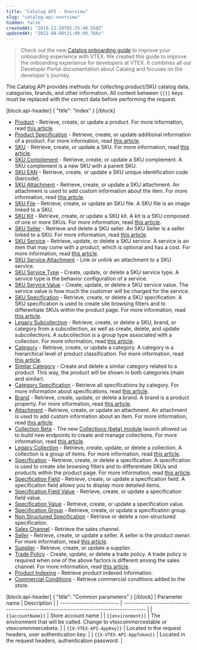 ```yaml
---
title: "Catalog API - Overview"
slug: "catalog-api-overview"
hidden: false
createdAt: "2019-12-20T02:25:40.558Z"
updatedAt: "2022-08-08t21:09:09.766z"
---
```


> Check out the new [Catalog onboarding guide](https://developers.vtex.com/docs/guides/catalog-overview) to improve your onboarding experience with VTEX. We created this guide to improve the onboarding experience for developers at VTEX. It combines all our Developer Portal documentation about Catalog and focuses on the developer's journey.

The Catalog API provides methods for collecting product/SKU catalog data, categories, brands, and other information. All content between `{{}}` keys must be replaced with the correct data before performing the request.

[block:api-header]
{
  "title": "Index"
}
[/block]

- [Product](https://developers.vtex.com/docs/api-reference/catalog-api#get-/api/catalog_system/pvt/products/GetProductAndSkuIds) - Retrieve, create, or update a product. For more information, read [this article](https://help.vtex.com/tracks/catalog-101--5AF0XfnjfWeopIFBgs3LIQ/1wmX3QvQVxbKVmalhIE5Ru).
- [Product Specification](https://developers.vtex.com/docs/api-reference/catalog-api#get-/api/catalog_system/pvt/products/-productId-/specification) - Retrieve, create, or update additional information of a product.  For more information, read [this article](https://help.vtex.com/tracks/catalog-101--5AF0XfnjfWeopIFBgs3LIQ/2NQoBv8m4Yz3oQaLgDRagP#product-specification).
- [SKU](https://developers.vtex.com/docs/api-reference/catalog-api#get-/api/catalog_system/pvt/sku/stockkeepingunitids) - Retrieve, create, or update a SKU. For more information, read [this article](https://help.vtex.com/tracks/catalog-101--5AF0XfnjfWeopIFBgs3LIQ/3mJbIqMlz6oKDmyZ2bKJoA).
- [SKU Complement](https://developers.vtex.com/docs/api-reference/catalog-api#get-/api/catalog/pvt/stockkeepingunit/-skuId-/complement) - Retrieve, create, or update a SKU complement. A SKU complement is a new SKU with a parent SKU.
- [SKU EAN](https://developers.vtex.com/docs/api-reference/catalog-api#get-/api/catalog_system/pvt/sku/stockkeepingunitbyean/-ean-) - Retrieve, create, or update a SKU unique identification code (barcode).
- [SKU Attachment](https://developers.vtex.com/docs/api-reference/catalog-api#post-/api/catalog/pvt/skuattachment) - Retrieve, create, or update a SKU attachment. An attachment is used to add custom information about the item. For more information, read [this article](https://help.vtex.com/tutorial/what-is-an-attachment--aGICk0RVbqKg6GYmQcWUm?locale=en).
- [SKU File](https://developers.vtex.com/docs/api-reference/catalog-api#get-/api/catalog/pvt/stockkeepingunit/-skuId-/file) - Retrieve, create, or update an SKU file. A SKU file is an image linked to a SKU.
- [SKU Kit](https://developers.vtex.com/docs/api-reference/catalog-api#get-/api/catalog/pvt/stockkeepingunitkit) - Retrieve, create, or update a SKU kit. A kit is a SKU composed of one or more SKUs. For more information, read [this article](https://help.vtex.com/tutorial/what-is-a-kit--5ov5s3eHM4AqAAgqWwoc28?locale=en).
- [SKU Seller](https://developers.vtex.com/docs/api-reference/catalog-api#get-/api/catalog_system/pvt/skuseller/-sellerId-/-sellerSkuId-) - Retrieve and delete a SKU seller. An SKU Seller is a seller linked to a SKU. For more information, read [this article](https://help.vtex.com/tutorial/what-is-a-seller--5FkLvhZ3Few4CWWIuYOK2w?locale=en).
- [SKU Service](https://developers.vtex.com/docs/api-reference/catalog-api#put-/api/catalog/pvt/skuservice/-skuServiceId-) - Retrieve, update, or delete a SKU service. A service is an item that may come with a product, which is optional and has a cost. For more information, read [this article](https://help.vtex.com/tutorial/what-is-a-service--46Ha8CEEQoC6Y40i6akG0y?locale=en).
- [SKU Service Attachment](https://developers.vtex.com/docs/api-reference/catalog-api#post-/api/catalog/pvt/skuservicetypeattachment) - Link or unlink an attachment to a SKU service.
- [SKU Service Type](https://developers.vtex.com/docs/api-reference/catalog-api#post-/api/catalog/pvt/skuservicetype) - Create, update, or delete a SKU service type. A service type is the behavior configuration of a service.
- [SKU Service Value](https://developers.vtex.com/docs/api-reference/catalog-api#post-/api/catalog/pvt/skuservicevalue) - Create, update, or delete a SKU service value. The service value is how much the customer will be charged for the service.
- [SKU Specification](https://developers.vtex.com/docs/api-reference/catalog-api#get-/api/catalog/pvt/stockkeepingunit/-skuId-/specification) - Retrieve, create, or delete a SKU specification. A SKU specification is used to create site browsing filters and to differentiate SKUs within the product page. For more information, read [this article](https://help.vtex.com/tracks/catalog-101--5AF0XfnjfWeopIFBgs3LIQ/2NQoBv8m4Yz3oQaLgDRagP?locale=en#sku-specifications).
- [Legacy Subcollection](https://developers.vtex.com/docs/api-reference/catalog-api#post-/api/catalog/pvt/subcollection/-subCollectionId-/stockkeepingunit) - Retrieve, create, or delete a SKU, brand, or category from a subcollection, as well as create, delete, and update subcollections. A subcollection is a group type associated with a collection. For more information, read [this article](https://help.vtex.com/tracks/catalog-101--5AF0XfnjfWeopIFBgs3LIQ/3moFonW33dgOYDrU21Z1X0#group-types).
- [Category](https://developers.vtex.com/docs/api-reference/catalog-api#get-/api/catalog_system/pub/category/tree/-categoryLevels-) - Retrieve, create, or update a category. A category is a hierarchical level of product classification. For more information, read [this article](https://help.vtex.com/tracks/catalog-101--5AF0XfnjfWeopIFBgs3LIQ/2gkZDjXRqfsq62TlAkj4uf).
- [Similar Category](https://developers.vtex.com/docs/api-reference/catalog-api#get-/api/catalog/pvt/product/-productId-/similarcategory/) - Create and delete a similar category related to a product. This way, the product will be shown in both categories (main and similar).
- [Category Specification](https://developers.vtex.com/docs/api-reference/catalog-api#get-/api/catalog_system/pub/specification/field/listByCategoryId/-categoryId-) - Retrieve all specifications by category. For more information about specifications, read [this article](https://help.vtex.com/tracks/catalog-101--5AF0XfnjfWeopIFBgs3LIQ/2NQoBv8m4Yz3oQaLgDRagP).
- [Brand](https://developers.vtex.com/docs/api-reference/catalog-api#get-/api/catalog_system/pvt/brand/list) - Retrieve, create, update, or delete a brand. A brand is a product property. For more information, read [this article](https://help.vtex.com/tracks/catalog-101--5AF0XfnjfWeopIFBgs3LIQ/7i3sB8fgkqUp5NoH5yJtfh).
- [Attachment](https://developers.vtex.com/docs/api-reference/catalog-api#get-/api/catalog/pvt/attachment/-attachmentid-) - Retrieve, create, or update an attachment. An attachment is used to add custom information about an item. For more information, read [this article](https://help.vtex.com/tutorial/what-is-an-attachment--aGICk0RVbqKg6GYmQcWUm?locale=en).
- [Collection Beta](https://developers.vtex.com/docs/api-reference/catalog-api#get-/api/catalog_system/pvt/collection/search) - The new [Collections (beta) module](https://help.vtex.com/announcements/new-beta-collections-module-easily-create-and-manage-product-collections--6KvFxylC5SNsbVm8L8XZpZ#) launch allowed us to build new endpoints to create and manage collections. For more information, read [this article](https://help.vtex.com/en/tutorial/creating-collections-beta--yJBHqNMViOAnnnq4fyOye?&utm_source=autocomplete#).
- [Legacy Collection](https://developers.vtex.com/docs/api-reference/catalog-api#get-/api/catalog/pvt/collection/-collectionId-) - Retrieve, create, update, or delete a collection. A collection is a group of items. For more information, read [this article](https://help.vtex.com/tracks/catalog-101--5AF0XfnjfWeopIFBgs3LIQ/4hN41yU8IPeb8HKmmaXoca?locale=en).
- [Specification](https://developers.vtex.com/docs/api-reference/catalog-api#get-/api/catalog/pvt/specification/-specificationId-) - Retrieve, create, or delete a specification. A specification is used to create site browsing filters and to differentiate SKUs and products within the product page. For more information, read [this article](https://help.vtex.com/tracks/catalog-101--5AF0XfnjfWeopIFBgs3LIQ/2NQoBv8m4Yz3oQaLgDRagP?locale=en).
- [Specification Field](https://developers.vtex.com/docs/api-reference/catalog-api#get-/api/catalog_system/pub/specification/fieldGet/-fieldId-) - Retrieve, create, or update a specification field. A specification field allows you to display more detailed items.
- [Specification Field Value](https://developers.vtex.com/docs/api-reference/catalog-api#get-/api/catalog_system/pvt/specification/fieldValue/-fieldValueId-) - Retrieve, create, or update a specification field value.
- [Specification Value](https://developers.vtex.com/docs/api-reference/catalog-api#get-/api/catalog/pvt/specificationvalue/-specificationValueId-) - Retrieve, create, or update a specification value.
- [Specification Group](https://developers.vtex.com/docs/api-reference/catalog-api#get-/api/catalog_system/pvt/specification/groupbycategory/-categoryId-) - Retrieve, create, or update a specification group.
- [Non Structured Specification](https://developers.vtex.com/docs/api-reference/catalog-api#get-/api/catalog/pvt/specification/nonstructured/-Id-) - Retrieve or delete a non-structured specification.
- [Sales Channel](https://developers.vtex.com/docs/api-reference/catalog-api#get-/api/catalog_system/pvt/saleschannel/list) - Retrieve the sales channel.
- [Seller](https://developers.vtex.com/docs/api-reference/catalog-api#get-/api/catalog_system/pvt/seller/list) - Retrieve, create, or update a seller. A seller is the _product owner_. For more information, read [this article](https://help.vtex.com/tutorial/what-is-a-seller--5FkLvhZ3Few4CWWIuYOK2w?locale=en).
- [Supplier](https://developers.vtex.com/docs/api-reference/catalog-api#post-/api/catalog/pvt/supplier) - Retrieve, create, or update a supplier.
- [Trade Policy](https://developers.vtex.com/docs/api-reference/catalog-api#get-/api/catalog/pvt/product/-productId-/salespolicy) - Create, update, or delete a trade policy. A trade policy is required when one of the above factors is different among the sales channel. For more information, read [this article](https://help.vtex.com/tutorial/what-is-a-sales-policy--563tbcL0TYKEKeOY4IAgAE?locale=en).
- [Product Indexing](https://developers.vtex.com/docs/api-reference/catalog-api#get-/api/catalog_system/pvt/products/GetIndexedInfo/-productId-) - Retrieve product indexed information.
- [Commercial Conditions](https://developers.vtex.com/docs/api-reference/catalog-api#get-/api/catalog_system/pvt/commercialcondition/list) - Retrieve commercial conditions added to the store.

[block:api-header]
{
  "title": "Common parameters"
}
[/block]
| Parameter name            | Description                                                                             |
| ------------------------- | --------------------------------------------------------------------------------------- |
| `{{accountName}}`         | Store account name                                                                      |
| `{{environment}}`         | The environment that will be called. Change to vtexcommercestable or vtexcommmercebeta. |
| `{{X-VTEX-API-AppKey}}`   | Located in the request headers, user authentication key.                                |
| `{{X-VTEX-API-AppToken}}` | Located in the request headers, authentication password.                                |
